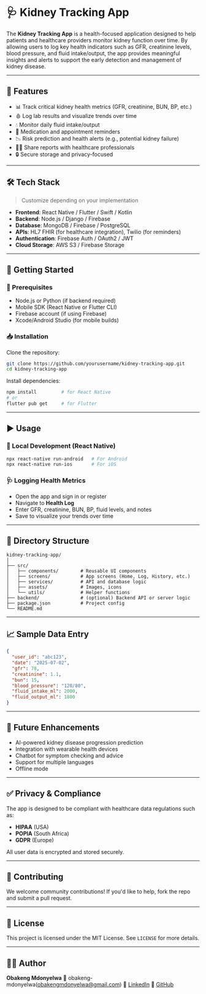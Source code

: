 # 🩺 Kidney Tracking App

The **Kidney Tracking App** is a health-focused application designed to help patients and healthcare providers monitor kidney function over time. By allowing users to log key health indicators such as GFR, creatinine levels, blood pressure, and fluid intake/output, the app provides meaningful insights and alerts to support the early detection and management of kidney disease.

---

## 📌 Features

* 📊 Track critical kidney health metrics (GFR, creatinine, BUN, BP, etc.)
* 🩸 Log lab results and visualize trends over time
* 💧 Monitor daily fluid intake/output
* 📆 Medication and appointment reminders
* 📉 Risk prediction and health alerts (e.g., potential kidney failure)
* 👩‍⚕️ Share reports with healthcare professionals
* 🔒 Secure storage and privacy-focused

---

## 🛠️ Tech Stack

> Customize depending on your implementation

* **Frontend**: React Native / Flutter / Swift / Kotlin
* **Backend**: Node.js / Django / Firebase
* **Database**: MongoDB / Firebase / PostgreSQL
* **APIs**: HL7 FHIR (for healthcare integration), Twilio (for reminders)
* **Authentication**: Firebase Auth / OAuth2 / JWT
* **Cloud Storage**: AWS S3 / Firebase Storage

---

## 🚀 Getting Started

### 🔧 Prerequisites

* Node.js or Python (if backend required)
* Mobile SDK (React Native or Flutter CLI)
* Firebase account (if using Firebase)
* Xcode/Android Studio (for mobile builds)

### 📥 Installation

Clone the repository:

```bash
git clone https://github.com/yourusername/kidney-tracking-app.git
cd kidney-tracking-app
```

Install dependencies:

```bash
npm install         # for React Native
# or
flutter pub get     # for Flutter
```

---

## ▶️ Usage

### 🧪 Local Development (React Native)

```bash
npx react-native run-android   # For Android
npx react-native run-ios       # For iOS
```

### 🩺 Logging Health Metrics

* Open the app and sign in or register
* Navigate to **Health Log**
* Enter GFR, creatinine, BUN, BP, fluid levels, and notes
* Save to visualize your trends over time

---

## 📂 Directory Structure

```
kidney-tracking-app/
│
├── src/
│   ├── components/        # Reusable UI components
│   ├── screens/           # App screens (Home, Log, History, etc.)
│   ├── services/          # API and database logic
│   ├── assets/            # Images, icons
│   └── utils/             # Helper functions
├── backend/               # (optional) Backend API or server logic
├── package.json           # Project config
└── README.md
```

---

## 📈 Sample Data Entry

```json
{
  "user_id": "abc123",
  "date": "2025-07-02",
  "gfr": 78,
  "creatinine": 1.1,
  "bun": 15,
  "blood_pressure": "120/80",
  "fluid_intake_ml": 2000,
  "fluid_output_ml": 1800
}
```

---

## 🔔 Future Enhancements

* AI-powered kidney disease progression prediction
* Integration with wearable health devices
* Chatbot for symptom checking and advice
* Support for multiple languages
* Offline mode

---

## ✅ Privacy & Compliance

The app is designed to be compliant with healthcare data regulations such as:

* **HIPAA** (USA)
* **POPIA** (South Africa)
* **GDPR** (Europe)

All user data is encrypted and stored securely.

---

## 🤝 Contributing

We welcome community contributions! If you'd like to help, fork the repo and submit a pull request.

---

## 📄 License

This project is licensed under the MIT License. See `LICENSE` for more details.

---

## 👨‍💻 Author

**Obakeng Mdonyelwa**
📧 obakeng-mdonyelwa(obakengmdonyelwa@gmail.com)
🔗 [LinkedIn](https://www.linkedin.com/in/obakeng-mdonyelwa-0bb96a235)
🔗 [GitHub](https://github.com/OBAKENGBUCKSWABABTWANA)


